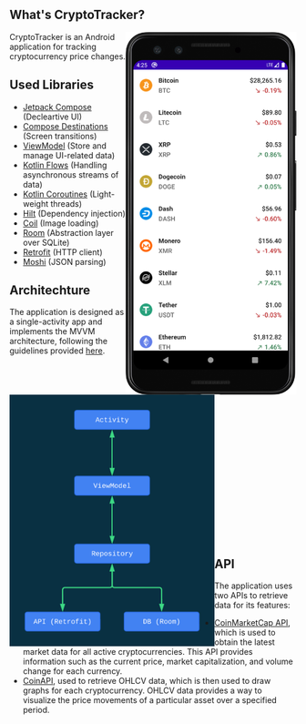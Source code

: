 ## What's CryptoTracker?
<img src="https://github.com/Anass001/CryptoTracker/blob/main/main_screen.png" align="right" width="300">

CryptoTracker is an Android application for tracking cryptocurrency price changes.

## Used Libraries
 - [Jetpack Compose](https://developer.android.com/jetpack/compose) (Decleartive UI)
 - [Compose Destinations](https://github.com/raamcosta/compose-destinations) (Screen transitions)
 - [ViewModel](https://developer.android.com/topic/libraries/architecture/viewmodel) (Store and manage UI-related data)
 - [Kotlin Flows](https://developer.android.com/kotlin/flow) (Handling asynchronous streams of data)
 - [Kotlin Coroutines](https://github.com/Kotlin/kotlinx.coroutines) (Light-weight threads)
 - [Hilt](https://dagger.dev/hilt/) (Dependency injection)
 - [Coil](https://github.com/coil-kt/coil) (Image loading)
 - [Room](https://developer.android.com/topic/libraries/architecture/room) (Abstraction layer over SQLite)
 - [Retrofit](https://github.com/square/retrofit) (HTTP client)
 - [Moshi](https://github.com/square/moshi) (JSON parsing)

## Architechture

The application is designed as a single-activity app and implements the MVVM architecture, following the guidelines provided [here](https://developer.android.com/jetpack/docs/guide).

<img src="https://github.com/Anass001/CryptoTracker/blob/main/architecture.png" align="left" width="360">

</br>
</br>
</br>
</br>
</br>
</br>
</br>
</br>
</br>
</br>
</br>
</br>
</br>
</br>
</br>
</br>
</br>
</br>

## API
The application uses two APIs to retrieve data for its features:
- [CoinMarketCap API](https://coinmarketcap.com/api/), which is used to obtain the latest market data for all active cryptocurrencies. This API provides information such as the current price, market capitalization, and volume change for each currency.
- [CoinAPI](https://www.coinapi.io/), used to retrieve OHLCV data, which is then used to draw graphs for each cryptocurrency. OHLCV data provides a way to visualize the price movements of a particular asset over a specified period. 
